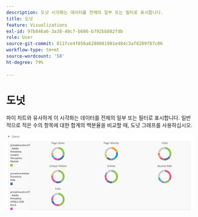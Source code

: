 ```yaml
---
description: 도넛 시각화는 데이터를 전체의 일부 또는 필터로 표시합니다.
title: 도넛
feature: Visualizations
exl-id: 97b846a6-3a38-48c7-b686-b792bb882fdb
role: User
source-git-commit: 811fce4f056a6280081901e484c3af8209f87c06
workflow-type: tm+mt
source-wordcount: '58'
ht-degree: 79%

---
```


# 도넛

파이 차트와 유사하게 이 시각화는 데이터를 전체의 일부 또는 필터로 표시합니다. 일반적으로 적은 수의 항목에 대한 합계의 백분율을 비교할 때, 도넛 그래프를 사용하십시오.

![데이터를 전체의 일부 또는 필터로 표시하는 도넛 차트.](assets/donut.png)
